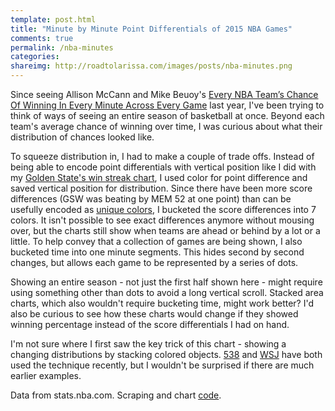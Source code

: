 ```yaml
---
template: post.html
title: "Minute by Minute Point Differentials of 2015 NBA Games"
comments: true
permalink: /nba-minutes
categories: 
shareimg: http://roadtolarissa.com/images/posts/nba-minutes.png
---
```


<div id='graph'></div>

Since seeing Allison McCann and Mike Beuoy's [Every NBA Team’s Chance Of Winning In Every Minute Across Every Game](https://fivethirtyeight.com/features/every-nba-teams-chance-of-winning-in-every-minute-across-every-game/) last year, I've been trying to think of ways of seeing an entire season of basketball at once. Beyond each team's average chance of winning over time, I was curious about what their distribution of chances looked like. 

To squeeze distribution in, I had to make a couple of trade offs. Instead of being able to encode point differentials with vertical position like I did with my [Golden State's win streak chart](http://roadtolarissa.com/gsw-streak/), I used color for point difference and saved vertical position for distribution. Since there have been more score differences (GSW was beating by MEM 52 at one point) than can be usefully encoded as 
[unique colors](http://roadtolarissa.com/blog/2015/01/04/coloring-maps-with-d3/), I bucketed the score differences into 7 colors. It isn't possible to see exact differences anymore without mousing over, but the charts still show when teams are ahead or behind by a lot or a little. To help convey that a collection of games are being shown, I also bucketed time into one minute segments. This hides second by second changes, but allows each game to be represented by a series of dots.
 
Showing an entire season - not just the first half shown here - might require using something other than dots to avoid a long vertical scroll. Stacked area charts, which also wouldn't require bucketing time, might work better? I'd also be curious to see how these charts would change if they showed winning percentage instead of the score differentials I had on hand. 

I'm not sure where I first saw the key trick of this chart - showing a changing distributions by stacking colored objects. [538](http://fivethirtyeight.com/features/dan-feyer-american-crossword-puzzle-tournament/) and [WSJ](http://graphics.wsj.com/job-market-tracker/) have both used the technique recently, but I wouldn't be surprised if there are much earlier examples. 


<span class='source'>Data from stats.nba.com. Scraping and chart [code](https://github.com/1wheel/roadtolarissa/tree/master/source/javascripts/posts/nba-minutes).</span>


<link rel="stylesheet" type="text/css" href="/javascripts/posts/nba-minutes/style.css">


<script src="/javascripts/libs/d3.4.11.js" type="text/javascript"></script>
<script src="/javascripts/libs/lodash.js" type="text/javascript"></script>
<script src="/javascripts/libs/d3-jetpack-v1.js" type="text/javascript"></script>
<script src="/javascripts/libs/d3-starterkit-v0.js" type="text/javascript"></script>

<script src="/javascripts/posts/nba-minutes/script.js"></script>
